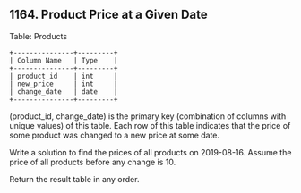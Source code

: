 ## 1164. Product Price at a Given Date

Table: Products
```
+---------------+---------+
| Column Name   | Type    |
+---------------+---------+
| product_id    | int     |
| new_price     | int     |
| change_date   | date    |
+---------------+---------+
```
(product_id, change_date) is the primary key (combination of columns with unique values) of this table.
Each row of this table indicates that the price of some product was changed to a new price at some date.

 
Write a solution to find the prices of all products on 2019-08-16. Assume the price of all products before any change is 10.

Return the result table in any order.